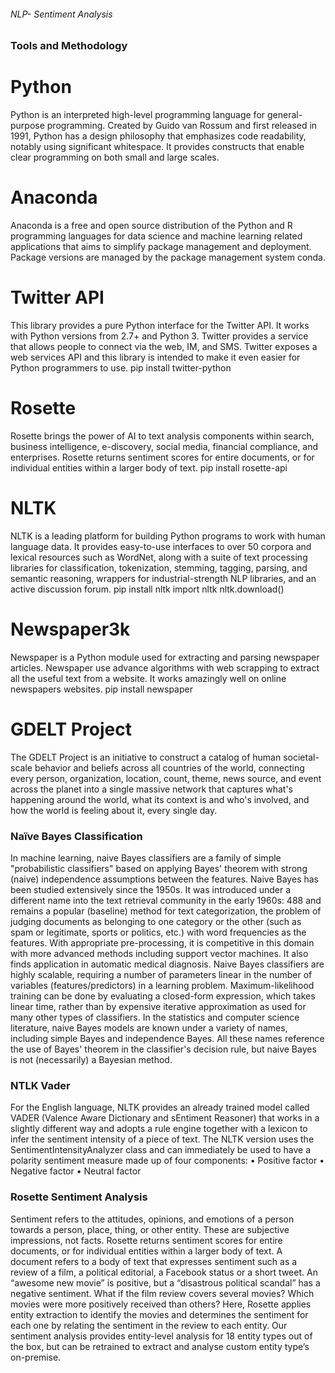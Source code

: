 ###### NLP- Sentiment Analysis

### Tools and Methodology
# Python
Python is an interpreted high-level programming language for general-purpose programming. Created by Guido van Rossum and first released in 1991, Python has a design philosophy that emphasizes code readability, notably using significant whitespace. It provides constructs that enable clear programming on both small and large scales.
# Anaconda
Anaconda is a free and open source distribution of the Python and R programming languages for data science and machine learning related applications that aims to simplify package management and deployment. Package versions are managed by the package management system conda.
# Twitter API
This library provides a pure Python interface for the Twitter API. It works with Python versions from 2.7+ and Python 3. Twitter provides a service that allows people to connect via the web, IM, and SMS. Twitter exposes a web services API and this library is intended to make it even easier for Python programmers to use.
pip install twitter-python
# Rosette
Rosette brings the power of AI to text analysis components within search, business intelligence, e-discovery, social media, financial compliance, and enterprises. Rosette returns sentiment scores for entire documents, or for individual entities within a larger body of text.
pip install rosette-api
# NLTK
NLTK is a leading platform for building Python programs to work with human language data. It provides easy-to-use interfaces to over 50 corpora and lexical resources such as WordNet, along with a suite of text processing libraries for classification, tokenization, stemming, tagging, parsing, and semantic reasoning, wrappers for industrial-strength NLP libraries, and an active discussion forum.
pip install nltk
import nltk
nltk.download()
# Newspaper3k
Newspaper is a Python module used for extracting and parsing newspaper articles. Newspaper use advance algorithms with web scrapping to extract all the useful text from a website. It works amazingly well on online newspapers websites.
pip install newspaper
# GDELT Project
The GDELT Project is an initiative to construct a catalog of human societal-scale behavior and beliefs across all countries of the world, connecting every person, organization, location, count, theme, news source, and event across the planet into a single massive network that captures what's happening around the world, what its context is and who's involved, and how the world is feeling about it, every single day.
 
### Naïve Bayes Classification 
In machine learning, naive Bayes classifiers are a family of simple "probabilistic classifiers" based on applying Bayes' theorem with strong (naive) independence assumptions between the features.
Naive Bayes has been studied extensively since the 1950s. It was introduced under a different name into the text retrieval community in the early 1960s: 488 and remains a popular (baseline) method for text categorization, the problem of judging documents as belonging to one category or the other (such as spam or legitimate, sports or politics, etc.) with word frequencies as the features. With appropriate pre-processing, it is competitive in this domain with more advanced methods including support vector machines. It also finds application in automatic medical diagnosis.
Naive Bayes classifiers are highly scalable, requiring a number of parameters linear in the number of variables (features/predictors) in a learning problem. Maximum-likelihood training can be done by evaluating a closed-form expression, which takes linear time, rather than by expensive iterative approximation as used for many other types of classifiers.
In the statistics and computer science literature, naive Bayes models are known under a variety of names, including simple Bayes and independence Bayes. All these names reference the use of Bayes' theorem in the classifier's decision rule, but naive Bayes is not (necessarily) a Bayesian method.

### NTLK Vader
For the English language, NLTK provides an already trained model called VADER (Valence Aware Dictionary and sEntiment Reasoner) that works in a slightly different way and adopts a rule engine together with a lexicon to infer the sentiment intensity of a piece of text.
The NLTK version uses the SentimentIntensityAnalyzer class and can immediately be used to have a polarity sentiment measure made up of four components:
•	Positive factor
•	Negative factor
•	Neutral factor

### Rosette Sentiment Analysis
Sentiment refers to the attitudes, opinions, and emotions of a person towards a person, place, thing, or other entity. These are subjective impressions, not facts. Rosette returns sentiment scores for entire documents, or for individual entities within a larger body of text.
A document refers to a body of text that expresses sentiment such as a review of a film, a political editorial, a Facebook status or a short tweet. An “awesome new movie” is positive, but a “disastrous political scandal” has a negative sentiment. 
What if the film review covers several movies? Which movies were more positively received than others? Here, Rosette applies entity extraction to identify the movies and determines the sentiment for each one by relating the sentiment in the review to each entity. Our sentiment analysis provides entity-level analysis for 18 entity types out of the box, but can be retrained to extract and analyse custom entity type’s on-premise.
